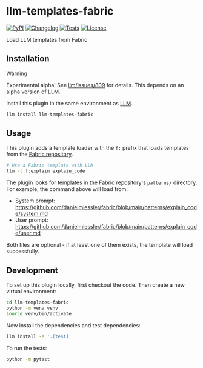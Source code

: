 # llm-templates-fabric

[![PyPI](https://img.shields.io/pypi/v/llm-templates-fabric.svg)](https://pypi.org/project/llm-templates-fabric/)
[![Changelog](https://img.shields.io/github/v/release/simonw/llm-templates-fabric?include_prereleases&label=changelog)](https://github.com/simonw/llm-templates-fabric/releases)
[![Tests](https://github.com/simonw/llm-templates-fabric/actions/workflows/test.yml/badge.svg)](https://github.com/simonw/llm-templates-fabric/actions/workflows/test.yml)
[![License](https://img.shields.io/badge/license-Apache%202.0-blue.svg)](https://github.com/simonw/llm-templates-fabric/blob/main/LICENSE)

Load LLM templates from Fabric

## Installation

> [!WARNING]
> Experimental alpha! See [llm/issues/809](https://github.com/simonw/llm/issues/809) for details. This depends on an alpha version of LLM.

Install this plugin in the same environment as [LLM](https://llm.datasette.io/).
```bash
llm install llm-templates-fabric
```
## Usage

This plugin adds a template loader with the `f:` prefix that loads templates from the [Fabric repository](https://github.com/danielmiessler/fabric).

```bash
# Use a Fabric template with LLM
llm -t f:explain explain_code
```

The plugin looks for templates in the Fabric repository's `patterns/` directory. For example, the command above will load from:
- System prompt: https://github.com/danielmiessler/fabric/blob/main/patterns/explain_code/system.md
- User prompt: https://github.com/danielmiessler/fabric/blob/main/patterns/explain_code/user.md

Both files are optional - if at least one of them exists, the template will load successfully.

## Development

To set up this plugin locally, first checkout the code. Then create a new virtual environment:
```bash
cd llm-templates-fabric
python -m venv venv
source venv/bin/activate
```
Now install the dependencies and test dependencies:
```bash
llm install -e '.[test]'
```
To run the tests:
```bash
python -m pytest
```
